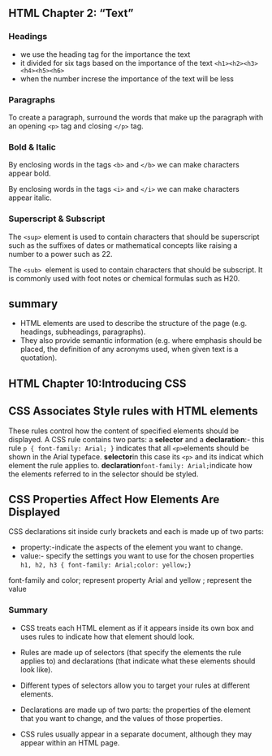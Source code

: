 ## HTML Chapter 2: “Text” 
### Headings
* we use the heading tag for the importance the text 
* it divided for six tags based on the importance of the text `<h1><h2><h3><h4><h5><h6>`
* when the number increse the importance of the text will be less
### Paragraphs 

To create a paragraph, surround the words that make up the paragraph with an opening `<p>`    tag and closing `</p>` tag.

### Bold & Italic
By enclosing words in the tags `<b>` and `</b>` we can make characters appear bold.

By enclosing words in the tags `<i>` and `</i>` we can make characters appear italic.

### Superscript & Subscript
The `<sup>` element is used to contain characters that should be superscript such as the suffixes of dates or mathematical concepts like raising a number to a power such as 22.

The `<sub> `element is used to contain characters that should be subscript. It is commonly used with foot notes or chemical formulas such as H20.
## summary
* HTML elements are used to describe the structure of
the page (e.g. headings, subheadings, paragraphs).
* They also provide semantic information (e.g. where
emphasis should be placed, the definition of any
acronyms used, when given text is a quotation).




## HTML Chapter 10:Introducing CSS
## CSS Associates Style rules with HTML elements
These rules control how the content of specified elements should be displayed.
 A CSS rule contains two parts: a **selector** and a **declaration**:-
 this rule `p { font-family: Arial; }` indicates that all `<p>`elements should be shown in the Arial typeface. 
**selector**in this case its `<p>` and its  indicat  which element the rule applies to.
**declaration**`font-family: Arial;`indicate how the elements referred to in the selector should be styled.
## CSS Properties Affect How Elements Are Displayed
CSS declarations sit inside curly brackets and each is made up of two parts:
* property:-indicate the aspects of the element you want to change.
* value:- specify the settings you want to use for the chosen properties
`h1, h2, h3 { font-family: Arial;color: yellow;}`

font-family and color; represent property
 Arial and yellow ; represent the value 
### Summary
* CSS treats each HTML element as if it appears inside its own box and uses rules to indicate how that element should look.
* Rules are made up of selectors (that specify the elements the rule applies to) and declarations (that indicate what these elements should look like).

* Different types of selectors allow you to target your rules at different elements.
* Declarations are made up of two parts: the properties of the element that you want to change, and the values of those properties. 
* CSS rules usually appear in a separate document, although they may appear within an HTML page.


